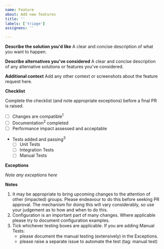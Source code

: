 ```yaml
---
name: Feature
about: Add new features
title: ''
labels: ['triage']
assignees: ''

---
```


**Describe the solution you'd like**
A clear and concise description of what you want to happen.

**Describe alternatives you've considered**
A clear and concise description of any alternative solutions or features you've considered.

**Additional context**
Add any other context or screenshots about the feature request here.

**Checklist**

Complete the checklist (and note appropriate exceptions) before a final PR is raised.

- [ ] Changes are compatible<sup>1</sup>
- [ ] Documentation<sup>2</sup> completed
- [ ] Performance impact assessed and acceptable
- Tests added and passing<sup>3</sup>
    - [ ] Unit Tests
    - [ ] Integration Tests
    - [ ] Manual Tests

**Exceptions**

*Note any exceptions here*

**Notes**

1. It may be appropriate to bring upcoming changes to the attention of other (impacted) groups. Please endeavour to do this before seeking PR approval. The mechanism for doing this will vary considerably, so use your judgement as to how and when to do this.
2. Configuration is an important part of many changes. Where applicable please try to document configuration examples.
3. Tick whichever testing boxes are applicable. If you are adding Manual Tests:
    - please document the manual testing (extensively) in the Exceptions.
    - please raise a separate issue to automate the test (tag: manual test)
